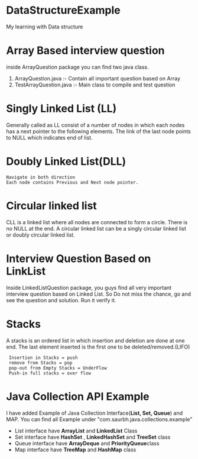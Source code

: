 # DataStructureExample
My learning with Data structure 

# Array Based interview question
inside ArrayQuestion package you can find two java class.
 1. ArrayQuestion.java :- Contain all important question based on Array
 2. TestArrayQuestion.java :- Main class to compile and test question

# Singly Linked List (LL)
Generally called as LL consist of a number of nodes in which each nodes has a next pointer to the following elements.
The link of the last node points to NULL which indicates end of list.

# Doubly Linked List(DLL)
    Navigate in both direction
    Each node contains Previous and Next node pointer.
     
# Circular linked list
CLL is a linked list where all nodes are connected to form a circle. 
There is no NULL at the end. A circular linked list can be a singly circular linked list or 
doubly circular linked list.

# Interview Question Based on LinkList
Inside LinkedListQuestion package, you guys find all very important interview question based on Linked List.
So Do not miss the chance, go and see the question and solution. Run it verify it. 

# Stacks
A stacks is an ordered list in which insertion and deletion are done at one end.
The last element inserted is the first one to be deleted/removed.(LIFO)

     Insertion in Stacks = push
	 remove from Stacks = pop
	 pop-out from Empty Stacks = UnderFlow
	 Push-in full stacks = over flow

# Java Collection API Example
I have added Example of Java Collection Interface(<b>List, Set, Queue</b>) and MAP.  You can find all Example under  "com.saurbh.java.collections.example"
-  List interface have <b>ArrayList</b> and <b>LinkedList</b> Class
-  Set interface have <b>HashSet</b> , <b> LinkedHashSet</b> and <b>TreeSet</b> class
-   Queue interface  have <b>ArrayDeque</b> and <b>PriorityQueue</b>class
-  Map interface have <b>TreeMap</b> and <b>HashMap</b> class




